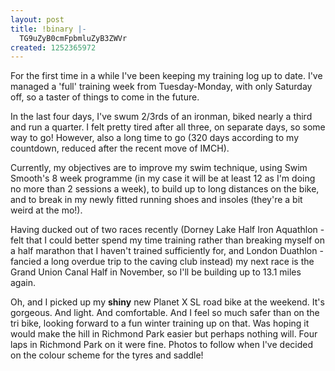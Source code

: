 ```yaml
---
layout: post
title: !binary |-
  TG9uZyB0cmFpbmluZyB3ZWVr
created: 1252365972
---
```

For the first time in a while I've been keeping my training log up to date. I've managed a 'full' training week from Tuesday-Monday, with only Saturday off, so a taster of things to come in the future. 

In the last four days, I've swum 2/3rds of an ironman, biked nearly a third and run a quarter. I felt pretty tired after all three, on separate days, so some way to go! However, also a long time to go (320 days according to my countdown, reduced after the recent move of IMCH). 

Currently, my objectives are to improve my swim technique, using Swim Smooth's 8 week programme (in my case it will be at least 12 as I'm doing no more than 2 sessions a week), to build up to long distances on the bike, and to break in my newly fitted running shoes and insoles (they're a bit weird at the mo!). 

Having ducked out of two races recently (Dorney Lake Half Iron Aquathlon - felt that I could better spend my time training rather than breaking myself on a half marathon that I haven't trained sufficiently for, and London Duathlon - fancied a long overdue trip to the caving club instead) my next race is the Grand Union Canal Half in November, so I'll be building up to 13.1 miles again.

Oh, and I picked up my <b>shiny</b> new Planet X SL road bike at the weekend. It's gorgeous. And light. And comfortable. And I feel so much safer than on the tri bike, looking forward to a fun winter training up on that. Was hoping it would make the hill in Richmond Park easier but perhaps nothing will. Four laps in Richmond Park on it were fine. Photos to follow when I've decided on the colour scheme for the tyres and saddle!
